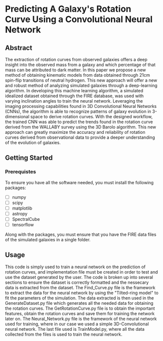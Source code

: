 # Predicting A Galaxy's Rotation Curve Using a Convolutional Neural Network

## Abstract
The extraction of rotation curves from observed galaxies offers a deep insight into the
observed mass from a galaxy and which percentage of that mass can be attributed to
dark matter. In this paper we propose a new method of obtaining kinematic models
from data obtained through 21cm spin-flip transitions of neutral hydrogen. This new
approach will offer a new and robust method of analyzing simulated galaxies through
a deep-learning algorithm. In developing this machine learning algorithm, a simulated
idealized dataset obtained through the FIRE database, was used with varying
inclination angles to train the neural network. Leveraging the imaging processing capabilities
found in 3D Convolutional Neural Networks (CNNs), the algorithm is able
to recognize patterns of galaxy evolution in 3-dimensional space to derive rotation
curves. With the designed workflow, the trained CNN was able to predict the trends
found in the rotation curve derived from the WALLABY survey using the 3D Barolo
algorithm. This new approach can greatly maximize the accuracy and reliability of
rotation curves derived from observational data to provide a deeper understanding of
the evolution of galaxies.

## Getting Started 
### Prerequistes
To ensure you have all the software needed, you must install the following packages: 
- [ ] numpy
- [ ] scipy
- [ ] matplotlib
- [ ] astropy
- [ ] SpectralCube
- [ ] tensorflow

Along with the packages, you must ensure that you have the FIRE data files of the simulated galaxies
in a single folder. 

## Usage
This code is simply used to train a neural network on the prediction of rotation curves, and implementation file
must be created in order to test and use the dataset generated by the user. 
The code is broken up into several sections to ensure the dataset is correctly formatted and the nessecary
data is extracted from the dataset. The Find_Curve.py file is the framework to extract the data for the
neural network by using the "Tilted-ring model" to fit the parameters of the simulation. The data extracted is then
used in the GenerateDataset.py file which generates all the needed data for obtaining the rotation curves. 
The GetRotationCurve.py file is to obtain the important features, obtain the rotation curves and save them for 
training the network later on. The Neural_Network.py file is the framework of the neural network used for training, where 
in our case we used a simple 3D-Convolutional neural network. The last file used is TrainModel.py, where all the data collected 
from the files is used to train the neural network. 
